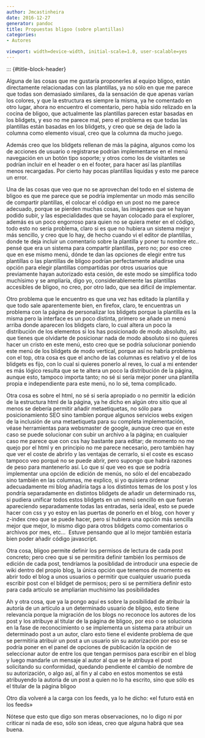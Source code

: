 ```yaml
---
author: Jmcastinheira
date: 2016-12-27
generator: pandoc
title: Propuestas bligoo (sobre plantillas)
categories:
- Autores

viewport: width=device-width, initial-scale=1.0, user-scalable=yes
---
```


::: {#title-block-header}

Alguna de las cosas que me gustaría proponerles al equipo bligoo, están
directamente relacionadas con las plantillas, ya no sólo en que me
parece que todas son demasiado similares, da la sensación de que apenas
varían los colores, y que la estructura es siempre la misma, ya he
comentado en otro lugar, ahora no encuentro el comentario, pero había
sido relizado en la cocina de bligoo, que actualmente las plantillas
parecen estar basadas en los blidgets, y eso no me parece mal, pero el
problema es que todas las plantillas están basadas en los blidgets, y
creo que se deja de lado la columna como elemento visual, creo que la
columna da mucho juego.

Además creo que los blidgets rellenan de más la página, algunos como los
de acciones de usuario o registrarse podrían implementarse en el menú
navegación en un botón tipo soporte; y otros como los de visitantes se
podrían incluir en el header o en el footer, para hacer así las
plantillas menos recargadas. Por cierto hay pocas plantillas liquidas y
esto me parece un error.

Una de las cosas que veo que no se aprovechan del todo en el sistema de
bligoo es que me parece que se podría implementar un modo más sencillo
de compartir plantillas, el colocar el código en un post no me parece
adecuado, porque se pierden muchas cosas, las imágenes que se hayan
podido subir, y las especialidades que se hayan colocado para el
explorer, además es un poco engorroso para quien no se quiera meter en
el código, todo esto no sería problema, claro si es que no hubiera un
sistema mejor y más sencillo, y creo que lo hay, de hecho cuando vi el
editor de plantillas, donde te deja incluir un comentario sobre la
plantilla y poner tu nombre etc.. pensé que era un sistema para
compartir plantillas, pero no; por eso creo que en ese mismo menú, dónde
te dan las opciones de elegir entre tus plantillas o las plantillas de
bligoo podrían perfectamente añadirse una opción para elegir plantillas
compartidas por otros usuarios que previamente hayan autorizado esta
cesión, de este modo se simplifica todo muchísimo y se ampliaría, digo
yo, considerablemente las plantillas accesibles de bligoo, no creo, por
otro lado, que sea dificil de implementar.

Otro problema que le encuentro es que una vez has editado la plantilla y
que todo sale aparentemente bien, en firefox, claro, te encuentras un
problema con la página de personalizar los blidgets porque la plantilla
es la misma pero la interface es un poco distinta, primero se añade un
menú arriba donde aparecen los blidgets claro, lo cual altera un poco la
distribución de los elementos si los has posicionado de modo absolulto,
así que tienes que olvidarte de posicionar nada de modo absoluto si no
quieres hacer un cristo en este menú, esto creo que se podría solucionar
poniendo este menú de los blidgets de modo vertical, porque así no
habría problema con el top, otra cosa es que el ancho de las columnas es
relativo y el de los blidgets es fijo, con lo cual si quieres ponerlo al
reves, lo cual a mi entender es más lógico resulta que se te altera un
poco la distribución de la página, aunque esto, tampoco importa tanto;
no sé si sería mejor poner una plantilla propia e independiente para
este menú, no lo sé, tema complicado.

Otra cosa es sobre el html, no sé si sería apropiado o no permitir la
edición de la estructura html de la página, ya he dicho en algún otro
sitio que al menos se debería permitir añadir metaetiquetas, no sólo
para posicionamiento SEO sino tambíen porque algunos servicios webs
exigen de la inclusión de una metaetiqueta para su completa
implementación, véase herramientas para websmaster de google, aunque
creo que en este caso se puede solucionar con subir un archivo a la
página; en cualquier caso me parece que con css hay bastante para
editar; de momento no me quejo por el html y en principio no me parece
necesario, pero también hay que ver el coste de abrirlo y las ventajas
de cerrarlo, si el coste es escaso tampoco veo porqué no se puede abrir,
pero supongo que habrá razones de peso para mantenerlo así. Lo que sí
que veo es que se podría implementar una opción de edición de menús, no
sólo el del encabezado sino también en las columnas, me explico, si yo
quisiera ordenar adecuadamente mi blog añadiría tags a los distintos
temas de los post y los pondría separadamente en distintos blidgets de
añadir un determinado rss, si pudiera unificar todos estos blidgets en
un menú sencillo en que fueran apareciendo separadamente todas las
entradas, sería ideal, esto se puede hacer con css y yo estoy en las
puertas de ponerlo en el blog, con hover y z-index creo que se puede
hacer, pero si hubiera una opción más sencilla mejor que mejor, lo mismo
digo para otros blidgets como comentarios o archivos por mes, etc... 
Estuve pensando que al lo mejor también estaría bien poder añadir código
javascript.

Otra cosa, bligoo permite definir los permisos de lectura de cada post
concreto; pero creo que si se permitira definir también los permisos de
edición de cada post, tendríamos la posiblidad de introducir una especie
de wiki dentro del propio blog, la única opción que tenemos de momento
es abrir todo el blog a unos usuarios o permitir que cualquier usuario
pueda escribir post con el blidget de permisos; pero si se permitiera
definir esto para cada artículo se ampliarían muchísimo las
posibilidades

Ah y otra cosa, que ya la pongo aquí es sobre la posibilidad de atribuir
la autoría de un artículo a un determinado usuario de bligoo, esto tiene
relevancia porque la migración de los blogs no reconoce los autores de
los post y los atribuye al titular de la página de bligoo, por eso o se
soluciona en la fase de reconocimiento o se implementa un sistema para
atribuir un determinado post a un autor, claro esto tiene el evidente
problema de que se permitíria atribuir un post a un usuario sin su
autorización por eso se podría poner en el panel de opciones de
publicación la opción de seleccionar autor de entre los que tengan
permisos para escribir en el blog y luego mandarle un mensaje al autor
al que se le atribuya el post solicitando su conformidad, quedando
pendiente el cambio de nombre de su autorización, o algo así, al fin y
al cabo en estos momentos se está atribuyendo la autoria de un post a
quien no lo ha escrito, sino que sólo es el titular de la página bligoo

Otro día volveré a la carga con los feeds, ya lo he dicho: «el futuro
está en los feeds»

Nótese que esto que digo son meras observaciones, no lo digo ni por
criticar ni nada de eso, sólo son ideas, creo que alguna habrá que sea
buena.
